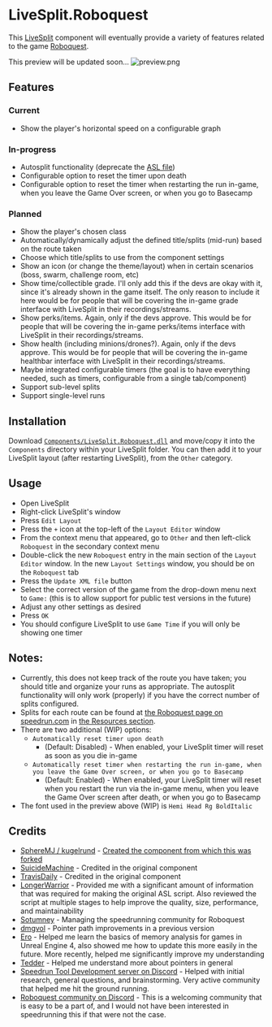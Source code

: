 # LiveSplit.Roboquest

This [LiveSplit](https://livesplit.org) component will eventually provide a variety of features related to the game [Roboquest](https://store.steampowered.com/app/692890/Roboquest/).

This preview will be updated soon...
![preview.png](/images/preview.png)

## Features

### Current

- Show the player's horizontal speed on a configurable graph

### In-progress

- Autosplit functionality (deprecate the [ASL file](https://github.com/Gelmo/Roboquest-AutoSplitter))
- Configurable option to reset the timer upon death
- Configurable option to reset the timer when restarting the run in-game, when you leave the Game Over screen, or when you go to Basecamp

### Planned

- Show the player's chosen class
- Automatically/dynamically adjust the defined title/splits (mid-run) based on the route taken
- Choose which title/splits to use from the component settings
- Show an icon (or change the theme/layout) when in certain scenarios (boss, swarm, challenge room, etc)
- Show time/collectible grade. I'll only add this if the devs are okay with it, since it's already shown in the game itself. The only reason to include it here would be for people that will be covering the in-game grade interface with LiveSplit in their recordings/streams.
- Show perks/items. Again, only if the devs approve. This would be for people that will be covering the in-game perks/items interface with LiveSplit in their recordings/streams.
- Show health (including minions/drones?). Again, only if the devs approve. This would be for people that will be covering the in-game healthbar interface with LiveSplit in their recordings/streams.
- Maybe integrated configurable timers (the goal is to have everything needed, such as timers, configurable from a single tab/component)
- Support sub-level splits
- Support single-level runs

## Installation

Download [`Components/LiveSplit.Roboquest.dll`](https://github.com/Gelmo/LiveSplit.Roboquest/raw/roboquest/Components/LiveSplit.Roboquest.dll) and move/copy it into the `Components` directory within your LiveSplit folder. You can then add it to your LiveSplit layout (after restarting LiveSplit), from the `Other` category.

## Usage

- Open LiveSplit
- Right-click LiveSplit's window
- Press `Edit Layout`
- Press the `+` icon at the top-left of the `Layout Editor` window
- From the context menu that appeared, go to `Other` and then left-click `Roboquest` in the secondary context menu
- Double-click the new `Roboquest` entry in the main section of the `Layout Editor` window. In the new `Layout Settings` window, you should be on the `Roboquest` tab
- Press the `Update XML file` button
- Select the correct version of the game from the drop-down menu next to `Game:` (this is to allow support for public test versions in the future)
- Adjust any other settings as desired
- Press `OK`
- You should configure LiveSplit to use `Game Time` if you will only be showing one timer

## Notes:

- Currently, this does not keep track of the route you have taken; you should title and organize your runs as appropriate. The autosplit functionality will only work (properly) if you have the correct number of splits configured.
- Splits for each route can be found at [the Roboquest page on speedrun.com](https://www.speedrun.com/roboquest) in [the Resources section](https://www.speedrun.com/roboquest/resources).
- There are two additional (WIP) options:
  - `Automatically reset timer upon death`
    - (Default: Disabled) - When enabled, your LiveSplit timer will reset as soon as you die in-game
  - `Automatically reset timer when restarting the run in-game, when you leave the Game Over screen, or when you go to Basecamp`
    - (Default: Enabled) - When enabled, your LiveSplit timer will reset when you restart the run via the in-game menu, when you leave the Game Over screen after death, or when you go to Basecamp
- The font used in the preview above (WIP) is `Hemi Head Rg BoldItalic`

## Credits

- [SphereMJ / kugelrund](https://www.twitch.tv/spheremj) - [Created the component from which this was forked](https://github.com/kugelrund/LiveSplit.MemoryGraph)
- [SuicideMachine](https://www.twitch.tv/suicidemachine) - Credited in the original component
- [TravisDaily](https://github.com/TravisDaily) - Credited in the original component
- [LongerWarrior](https://github.com/LongerWarrior) - Provided me with a significant amount of information that was required for making the original ASL script. Also reviewed the script at multiple stages to help improve the quality, size, performance, and maintainability
- [Sotumney](https://www.twitch.tv/sotumney) - Managing the speedrunning community for Roboquest
- [dmgvol](https://github.com/Dmgvol) - Pointer path improvements in a previous version
- [Ero](https://github.com/just-ero) - Helped me learn the basics of memory analysis for games in Unreal Engine 4, also showed me how to update this more easily in the future. More recently, helped me significantly improve my understanding
- [Tedder](https://github.com/TheTedder) - Helped me understand more about pointers in general
- [Speedrun Tool Development server on Discord](https://discord.gg/N6wv8pW) - Helped with initial research, general questions, and brainstorming. Very active community that helped me hit the ground running.
- [Roboquest community on Discord](https://discord.gg/roboquest) - This is a welcoming community that is easy to be a part of, and I would not have been interested in speedrunning this if that were not the case.
